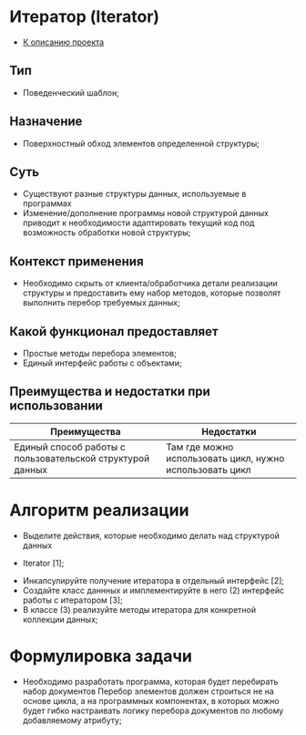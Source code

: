# Итератор (Iterator)
* [К описанию проекта](https://github.com/engine-it-in/java-design-patterns)
## Тип
* Поведенческий шаблон;
## Назначение
* Поверхностный обход элементов определенной структуры;
## Суть
* Существуют разные структуры данных, используемые в программах
* Изменение/дополнение программы новой структурой данных приводит 
к необходимости адаптировать текущий код под возможность 
обработки новой структуры;
## Контекст применения
* Необходимо скрыть от клиента/обработчика детали реализации 
структуры и предоставить ему набор методов, которые 
позволят выполнить перебор требуемых данных;
## Какой функционал предоставляет
* Простые методы перебора элементов;
* Единый интерфейс работы с объектами;
## Преимущества и недостатки при использовании
| Преимущества                                              | Недостатки                                               |
|-----------------------------------------------------------|----------------------------------------------------------|
| Единый способ работы с пользовательской структурой данных | Там где можно использовать цикл, нужно использовать цикл |

# Алгоритм реализации
* Выделите действия, которые необходимо делать над структурой данных
- Iterator [1];
* Инкапсулируйте получение итератора в отдельный интерфейс [2];
* Создайте класс даннных и имплементируйте в него 
(2) интерфейс работы с итератором [3];
* В классе (3) реализуйте методы итератора для конкретной 
коллекции данных;

# Формулировка задачи
* Необходимо разработать программа, 
которая будет перебирать набор документов
Перебор элементов должен строиться не 
на основе цикла, а на программных компонентах, 
в которых можно будет гибко настраивать логику 
перебора документов по любому добавляемому атрибуту;